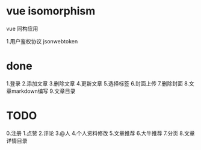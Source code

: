 # vue isomorphism

vue 同构应用

1.用户鉴权协议
jsonwebtoken
# done
1.登录
2.添加文章
3.删除文章
4.更新文章
5.选择标签
6.封面上传
7.删除封面
8.文章markdown编写
9.文章目录
# TODO
0.注册
1.点赞
2.评论
3.@人
4.个人资料修改
5.文章推荐
6.大牛推荐
7.分页
8.文章详情目录